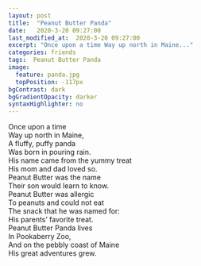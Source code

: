 ```yaml
---
layout: post
title:  "Peanut Butter Panda"
date:   2020-3-20 09:27:00
last_modified_at:  2020-3-20 09:27:00
excerpt: "Once upon a time Way up north in Maine..."
categories: friends
tags:  Peanut Butter Panda
image:
  feature: panda.jpg
  topPosition: -117px
bgContrast: dark
bgGradientOpacity: darker
syntaxHighlighter: no
---
```


Once upon a time<br>
Way up north in Maine,<br>
A fluffy, puffy panda<br>
Was born in pouring rain.<br>
His name came from the yummy treat<br>
His mom and dad loved so.<br>
Peanut Butter was the name<br>
Their son would learn to know.<br>
Peanut Butter was allergic<br>
To peanuts and could not eat<br>
The snack that he was named for:<br>
His parents’ favorite treat.<br>
Peanut Butter Panda lives<br>
In Pookaberry Zoo,<br>
And on the pebbly coast of Maine<br>
His great adventures grew.<br>
